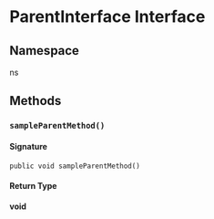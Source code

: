 # ParentInterface Interface

## Namespace
ns

## Methods
### `sampleParentMethod()`

#### Signature
```apex
public void sampleParentMethod()
```

#### Return Type
**void**